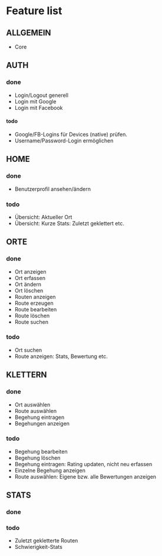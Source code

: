Feature list
============


## ALLGEMEIN

- Core


## AUTH

### done 

* Login/Logout generell 
* Login mit Google
* Login mit Facebook

#### todo

- Google/FB-Logins für Devices (native) prüfen.
- Username/Password-Login ermöglichen


## HOME

### done

* Benutzerprofil ansehen/ändern


### todo

* Übersicht: Aktueller Ort
* Übersicht: Kurze Stats: Zuletzt geklettert etc.



## ORTE

### done

* Ort anzeigen
* Ort erfassen
* Ort ändern
* Ort löschen
* Routen anzeigen
* Route erzeugen
* Route bearbeiten
* Route löschen
* Route suchen


### todo

* Ort suchen
* Route anzeigen: Stats, Bewertung etc.


## KLETTERN

### done

* Ort auswählen
* Route auswählen
* Begehung eintragen
* Begehungen anzeigen

### todo

* Begehung bearbeiten
* Begehung löschen 
* Begehung eintragen: Rating updaten, nicht neu erfassen
* Einzelne Begehung anzeigen
* Route auswählen: Eigene bzw. alle Bewertungen anzeigen


## STATS

### done

### todo

* Zuletzt gekletterte Routen
* Schwierigkeit-Stats
